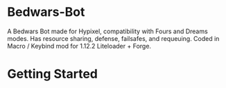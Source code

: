 # Bedwars-Bot
A Bedwars Bot made for Hypixel, compatibility with Fours and Dreams modes. Has resource sharing, defense, failsafes, and requeuing. Coded in Macro / Keybind mod for 1.12.2 Liteloader + Forge. 

# Getting Started
